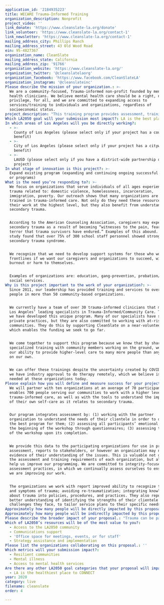 ```yaml
---
application_id: '2184935223'
title: WECARE Trauma-Informed Training
organization_description: Nonprofit
project_video: ''
link_donate: 'https://www.cleanslate-la.org/donate'
link_volunteer: 'https://www.cleanslate-la.org/contact-1'
link_newsletter: 'https://www.cleanslate-la.org/contact-1'
mailing_address_city: Phillips Ranch
mailing_address_street: 43 Old Wood Road
ein: 95-4827367
organization_name: CleanSlate
mailing_address_state: California
mailing_address_zip: '91766'
organization_website: 'https://www.cleanslate-la.org/'
organization_twitter: '@cleanslatelaorg'
organization_facebook: 'https://www.facebook.com/CleanSlateLA'
organization_instagram: '@cleanslateinc'
Please describe the mission of your organization.: >-
  We are a community-focused, Trauma-informed non-profit​ founded by mental
  health clinicians. We believe mental health care should be a right, not a
  privilege, for all, and we are committed to expanding access to
  services/training to individuals and organizations, regardless of
  socioeconomic status.
project_description: "This training program provides assessment, training and care for 10 community partner organizations that work with people experiencing trauma but who are not themselves trained in trauma-informed care. Our trainings empower agencies\_to do high-quality, trauma-sensitive work as well as to better understand how to address the impact of secondary trauma on their staff. The session is taught and assessed by clinicians, who then provide therapy for participants who need additional support to manage trauma, in their own lives or for those they serve."
Which LA2050 goal will your submission most impact?: LA is the best place to LIVE
In which areas of Los Angeles will you be directly working?:
  - >-
    County of Los Angeles (please select only if your project has a countywide
    benefit)
  - >-
    City of Los Angeles (please select only if your project has a citywide
    benefit)
  - >-
    LAUSD (please select only if you have a district-wide partnership or
    project)
In what stage of innovation is this project?: >-
  Expand existing program (expanding and continuing ongoing successful projects
  or programs)
What is the need you’re responding to?: >-
  We focus on organizations that serve individuals of all ages experiencing
  trauma related to: domestic violence, homelessness, incarceration,
  immigration, poverty. Our outreach shows that many organizations are not
  trained in trauma-informed care. Not only do they need these resources to do
  their work at the highest level, but they also benefit from understanding
  secondary trauma.


  According to the American Counseling Association, caregivers may experience
  secondary trauma as a result of becoming “witnesses to the pain, fear, and
  terror that trauma survivors have endured.” Examples of this abound. One 2012
  study found that over 75% of 300 school staff personnel showed strong signs
  secondary trauma syndrome.


  We recognize that we need to develop support systems for those who work on the
  frontlines if we want our caregivers and organizations to succeed, without
  burnout or harm to themselves.


  Examples of organizations are: education, gang-prevention, probation/reentry,
  social services.
Why is this project important to the work of your organization?: >-
  Since 2011, our leadership has provided training and services to over 7,500
  people in more than 50 community-based organizations. 


  We currently have a team of over 30 trauma-informed clinicians that make up
  Los Angeles’ leading specialists in Trauma-Informed/Community Care. Together,
  we have developed this unique program. Many of our specialists have strong
  private practices, but they are also committed to working with at-risk
  communities. They do this by supporting CleanSlate on a near-volunteer basis,
  which enables the funding we seek to go far. 


  We come together to support this program because we know that by sharing our
  specialized training with community members working on the ground, we leverage
  our ability to provide higher-level care to many more people than any us could
  on our own. 


  We can offer these trainings despite the uncertainty created by COVID-19, as
  we have industry approval to do therapy remotely, which we believe is urgently
  needed at these organizations today.
Please explain how you will define and measure success for your project.: >-
  We will partner with ten organizations at an average of 70 participants. This
  enables 700 people serving our communities to work with a higher level of
  trauma-informed care, as well as with the tools to understand the importance
  of their own self-care as it relates to secondary trauma.


  Our program integrates assessment by: (1) working with the partner
  organization to understand the needs of their clientele in order to develop
  the best program for them; (2) assessing all participants’ emotional state at
  the beginning of the workshop through questionnaires; (3) assessing the impact
  of the workshop upon its completion. 


  We provide this data to the participating organizations for use in program
  assessment, reports to stakeholders, or however an organization may need
  evidence of their understanding of the issues. This is valuable not only to
  the assessment and training requirements of each organization, but also to
  help us improve our programming. We are committed to integrity-focused
  assessment practices, in which we continually assess ourselves to ensure that
  we are improving our work.


  The organizations we work with report improved ability to recognize the signs
  and symptoms of trauma; avoiding re-traumatization; integrating knowledge
  about trauma into policies, procedures, and practices. They also report a
  better understanding of identifying the strengths of their clientele and the
  challenges they face, to tailor service plans to their specific needs.
Approximately how many people will be directly impacted by this proposal?: '700'
Approximately how many people will be indirectly impacted by this proposal?: '21000'
Please describe the broader impact of your proposal.: "Trauma can be passed down through generations (ACEs study, Felitti, 1998). Trauma-informed care fosters healing and resilience, thereby mitigating transmission of trauma. Support of frontline community organizations can positively impact generations to come.\n\_\nMany organizations do not have a budget to provide training/support for staff. However, we assert that access to mental health resources must be a right, not a privilege. Programs like this help build towards a world that provides access to mental health care for all. \n\nThe health of the individual impacts the health of the community, just as the health of the community impacts the health of the individual. In this way, we strive to affect change in our society from the inside out."
Which of LA2050’s resources will be of the most value to you?:
  - Access to the LA2050 community
  - Communications support
  - 'Office space for meetings, events, or for staff'
  - Strategy assistance and implementation
Please list the organizations collaborating on this proposal.: ''
Which metrics will your submission impact?:
  - Resilient communities
  - Mental illness
  - Access to mental health services
Are there any other LA2050 goal categories that your proposal will impact?:
  - LA is the healthiest place to CONNECT
year: 2020
category: live
filename: cleanslate
order: 4

---
```

